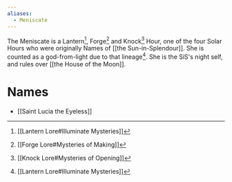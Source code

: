```yaml
---
aliases:
  - Meniscate
---
```

> 

The Meniscate is a Lantern[^2], Forge[^1] and Knock[^3] Hour, one of the four Solar Hours who were originally Names of [[the Sun-in-Splendour]]. She is counted as a god-from-light due to that lineage[^2].
She is the SiS's night self, and rules over [[the House of the Moon]].

# Names
- [[Saint Lucia the Eyeless]]

[^1]: [[Forge Lore#Mysteries of Making]]
[^2]: [[Lantern Lore#Illuminate Mysteries]]
[^3]: [[Knock Lore#Mysteries of Opening]]
